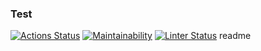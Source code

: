 ### Test
[![Actions Status](https://github.com/ponomnick/frontend-project-lvl1/workflows/hexlet-check/badge.svg)](https://github.com/ponomnick/frontend-project-lvl1/actions)
[![Maintainability](https://api.codeclimate.com/v1/badges/dffe4c6d8d29328625a8/maintainability)](https://codeclimate.com/github/ponomnick/frontend-project-lvl1/maintainability)
[![Linter Status](https://github.com/ponomnick/frontend-project-lvl1/actions/workflows/linter.yml/badge.svg)](https://github.com/ponomnick/frontend-project-lvl1/actions/workflows/linter.yml&kill_cache=1)
readme
